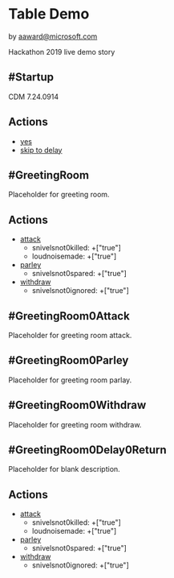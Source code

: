 # Table Demo
by aaward@microsoft.com

Hackathon 2019 live demo story

## #Startup
CDM 7.24.0914

## Actions
* [yes](#GreetingRoom)
* [skip to delay](#GreetingRoom0Delay0Return)

## #GreetingRoom
Placeholder for greeting room.

## Actions
* [attack](#GreetingRoom0Attack)
    * snivelsnot0killed:   +["true"]
    * loudnoisemade:       +["true"]
* [parley](#GreetingRoom0Parley)
    * snivelsnot0spared:   +["true"]
* [withdraw](#GreetingRoom0Withdraw)
    * snivelsnot0ignored:  +["true"]

## #GreetingRoom0Attack
Placeholder for greeting room attack.

## #GreetingRoom0Parley
Placeholder for greeting room parlay.

## #GreetingRoom0Withdraw
Placeholder for greeting room withdraw.

## #GreetingRoom0Delay0Return
Placeholder for blank description.

## Actions
* [attack](#GreetingRoom0Attack)
    * snivelsnot0killed:   +["true"]
    * loudnoisemade:       +["true"]
* [parley](#GreetingRoom0Parley)
    * snivelsnot0spared:   +["true"]
* [withdraw](#GreetingRoom0Withdraw)
    * snivelsnot0ignored:  +["true"]
